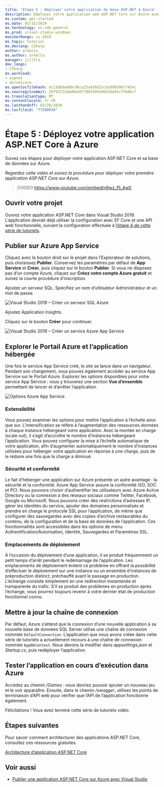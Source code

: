 ```yaml
---
title: 'Étape 5 : Déployer votre application de base ASP.NET à Azure'
description: Déployez votre application web ASP.NET Core sur Azure avec ce tutoriel vidéo et des instructions détaillées.
ms.custom: get-started
ms.date: 03/31/2019
ms.technology: vs-ide-general
ms.prod: visual-studio-windows
monikerRange: vs-2019
ms.topic: tutorial
ms.devlang: CSharp
author: ardalis
ms.author: ornella
manager: jillfra
dev_langs:
- CSharp
ms.workload:
- aspnet
- dotnetcore
ms.openlocfilehash: dc13dbdadb0c9bca25a816b15c5a99039bff454c
ms.sourcegitcommit: 2975d722a6d6e45f7887b05e9b526e91cffb0bcf
ms.translationtype: MT
ms.contentlocale: fr-FR
ms.lasthandoff: 03/20/2020
ms.locfileid: "77580030"
---
```

# <a name="step-5-deploy-your-aspnet-core-app-to-azure"></a>Étape 5 : Déployez votre application ASP.NET Core à Azure

Suivez ces étapes pour déployer votre application ASP.NET Core et sa base de données sur Azure.

_Regardez cette vidéo et suivez la procédure pour déployer votre première application ASP.NET Core sur Azure._

> [!VIDEO https://www.youtube.com/embed/n8wz_f5_4wI]

## <a name="open-your-project"></a>Ouvrir votre projet

Ouvrez votre application ASP.NET Core dans Visual Studio 2019. L’application devrait déjà utiliser la configuration avec EF Core et une API web fonctionnelle, suivant la configuration effectuée à [l’étape 4 de cette série de tutoriels](tutorial-aspnet-core-ef-step-04.md).

## <a name="publish-to-azure-app-service"></a>Publier sur Azure App Service

Cliquez avec le bouton droit sur le projet dans l’Explorateur de solutions, puis choisissez **Publier**. Conservez les paramètres par défaut de **App Service** et **Créer**, puis cliquez sur le bouton **Publier**. Si vous ne disposez pas d’un compte Azure, cliquez sur **Créez votre compte Azure gratuit** et suivez la courte procédure d’inscription.

Ajoutez un serveur SQL. Spécifiez un nom d’utilisateur Administrateur et un mot de passe.

![Visual Studio 2019 – Créer un serveur SQL Azure](media/vs-2019/vs2019-azure-sql-server.png)

Ajoutez Application Insights.

Cliquez sur le bouton **Créer** pour continuer.

![Visual Studio 2019 – Créer un service Azure App Service](media/vs-2019/vs2019-azure-create-new-app-service.png)

## <a name="exploring-the-azure-portal-and-your-hosted-app"></a>Explorer le Portail Azure et l’application hébergée

Une fois le service App Service créé, le site se lance dans un navigateur. Pendant son chargement, vous pouvez également accéder au service App Service sur le Portail Azure. Explorez les options disponibles pour votre service App Service : vous y trouverez une section **Vue d’ensemble** permettant de lancer et d’arrêter l’application.

![Options Azure App Service](media/vs-2019/vs2019-azure-app-service-menu-options.png)

### <a name="scalability"></a>Extensibilité

Vous pouvez examiner les options pour mettre l’application à l’échelle ainsi que sur. L’intensification se réfère à l’augmentation des ressources données à chaque instance hébergeant votre application. Avec la montée en charge (scale out), il s’agit d’accroître le nombre d’instances hébergeant l’application. Vous pouvez configurer la mise à l’échelle automatique de votre application, afin d’augmenter automatiquement le nombre d’instances utilisées pour héberger votre application en réponse à une charge, puis de le réduire une fois que la charge a diminué.

### <a name="security-and-compliance"></a>Sécurité et conformité

Le fait d’héberger une application sur Azure présente un autre avantage : la sécurité et la conformité. Azure App Service assure la conformité ISO, SOC et PCI. Nous pouvons choisir d’authentifier les utilisateurs avec Azure Active Directory ou la connexion à des réseaux sociaux comme Twitter, Facebook, Google ou Microsoft. Nous pouvons créer des restrictions d’adresses IP, gérer les identités du service, ajouter des domaines personnalisés et prendre en charge le protocole SSL pour l’application, de même que configurer des sauvegardes avec des copies d’archive restaurables du contenu, de la configuration et de la base de données de l’application. Ces fonctionnalités sont accessibles dans les options de menu Authentification/Autorisation, Identité, Sauvegardes et Paramètres SSL.

### <a name="deployment-slots"></a>Emplacements de déploiement

À l’occasion du déploiement d’une application, il se produit fréquemment un petit temps d’arrêt pendant le redémarrage de l’application. Les emplacements de déploiement évitent ce problème en offrant la possibilité d’effectuer le déploiement sur une instance ou un ensemble d’instances de préproduction distinct, préchauffé avant le passage en production. L’échange consiste simplement en une redirection instantanée et transparente du trafic. S’il se produit des problèmes en production après l’échange, vous pourrez toujours revenir à votre dernier état de production fonctionnel connu.

## <a name="update-connection-string"></a>Mettre à jour la chaîne de connexion

Par défaut, Azure s’attend que la connexion d’une nouvelle application à sa nouvelle base de données SQL Server utilise une chaîne de connexion nommée `DefaultConnection`. L’application que nous avons créée dans cette série de tutoriels a actuellement recours à une chaîne de connexion nommée `AppDbContext`. Nous devons la modifier dans *appsettings.json* et *Startup.cs*, puis redéployer l’application.

## <a name="test-the-app-running-in-azure"></a>Tester l’application en cours d’exécution dans Azure

Accédez au chemin */Games* : vous devriez pouvoir ajouter un nouveau jeu et le voir apparaître. Ensuite, dans le chemin */swagger*, utilisez les points de terminaison d’API web pour vérifier que l’API de l’application fonctionne également.

Félicitations ! Vous avez terminé cette série de tutoriels vidéo.

## <a name="next-steps"></a>Étapes suivantes

Pour savoir comment architecturer des applications ASP.NET Core, consultez ces ressources gratuites.

[Architecture d’application ASP.NET Core](https://dotnet.microsoft.com/learn/web/aspnet-architecture)

## <a name="see-also"></a>Voir aussi

- [Publier une application ASP.NET Core sur Azure avec Visual Studio](/aspnet/core/tutorials/publish-to-azure-webapp-using-vs?view=aspnetcore-2.2)